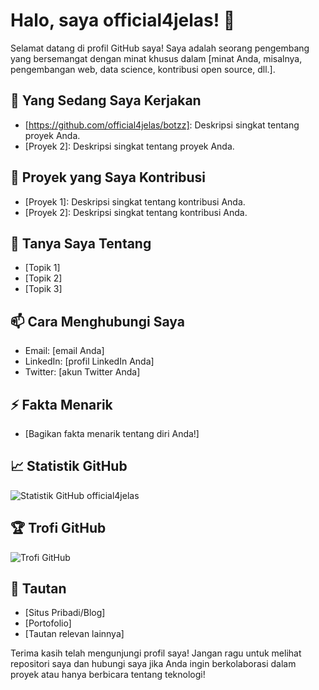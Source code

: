 # Halo, saya official4jelas! 👋

Selamat datang di profil GitHub saya! Saya adalah seorang pengembang yang bersemangat dengan minat khusus dalam [minat Anda, misalnya, pengembangan web, data science, kontribusi open source, dll.].

## 🌱 Yang Sedang Saya Kerjakan
- [https://github.com/official4jelas/botzz]: Deskripsi singkat tentang proyek Anda.
- [Proyek 2]: Deskripsi singkat tentang proyek Anda.

## 🔭 Proyek yang Saya Kontribusi
- [Proyek 1]: Deskripsi singkat tentang kontribusi Anda.
- [Proyek 2]: Deskripsi singkat tentang kontribusi Anda.

## 💬 Tanya Saya Tentang
- [Topik 1]
- [Topik 2]
- [Topik 3]

## 📫 Cara Menghubungi Saya
- Email: [email Anda]
- LinkedIn: [profil LinkedIn Anda]
- Twitter: [akun Twitter Anda]

## ⚡ Fakta Menarik
- [Bagikan fakta menarik tentang diri Anda!]

## 📈 Statistik GitHub
![Statistik GitHub official4jelas](https://github-readme-stats.vercel.app/api?username=official4jelas&show_icons=true&theme=radical)

## 🏆 Trofi GitHub
![Trofi GitHub](https://github-profile-trophy.vercel.app/?username=official4jelas&theme=radical)

## 🔗 Tautan
- [Situs Pribadi/Blog]
- [Portofolio]
- [Tautan relevan lainnya]

Terima kasih telah mengunjungi profil saya! Jangan ragu untuk melihat repositori saya dan hubungi saya jika Anda ingin berkolaborasi dalam proyek atau hanya berbicara tentang teknologi!
